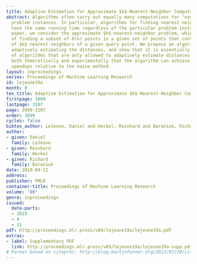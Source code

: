 ```yaml
---
title: Adaptive Estimation for Approximate $k$-Nearest-Neighbor Computations
abstract: Algorithms often carry out equally many computations for "easy" and "hard"
  problem instances. In particular, algorithms for finding nearest neighbors typically
  have the same running time regardless of the particular problem instance.  In this
  paper, we consider the approximate $k$-nearest-neighbor problem, which is the problem
  of finding a subset of O(k) points in a given set of points that contains the set
  of $k$ nearest neighbors of a given query point. We propose an algorithm based on
  adaptively estimating the distances, and show that it is essentially optimal out
  of algorithms that are only allowed to adaptively estimate distances. We then demonstrate
  both theoretically and experimentally that the algorithm can achieve significant
  speedups relative to the naive method.
layout: inproceedings
series: Proceedings of Machine Learning Research
id: lejeune19a
month: 0
tex_title: Adaptive Estimation for Approximate $k$-Nearest-Neighbor Computations
firstpage: 3099
lastpage: 3107
page: 3099-3107
order: 3099
cycles: false
bibtex_author: LeJeune, Daniel and Heckel, Reinhard and Baraniuk, Richard
author:
- given: Daniel
  family: LeJeune
- given: Reinhard
  family: Heckel
- given: Richard
  family: Baraniuk
date: 2019-04-11
address: 
publisher: PMLR
container-title: Proceedings of Machine Learning Research
volume: '89'
genre: inproceedings
issued:
  date-parts:
  - 2019
  - 4
  - 11
pdf: http://proceedings.mlr.press/v89/lejeune19a/lejeune19a.pdf
extras:
- label: Supplementary PDF
  link: http://proceedings.mlr.press/v89/lejeune19a/lejeune19a-supp.pdf
# Format based on citeproc: http://blog.martinfenner.org/2013/07/30/citeproc-yaml-for-bibliographies/
---
```


